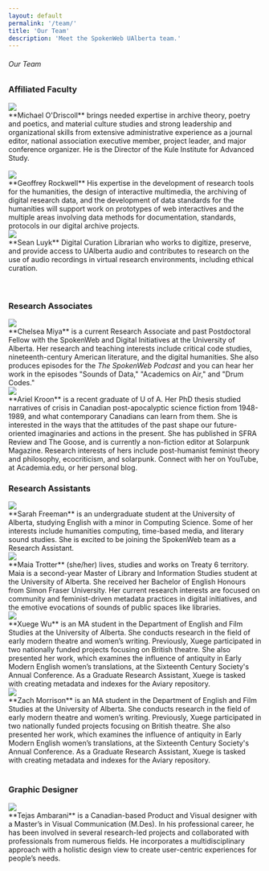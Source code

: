 ```yaml
---
layout: default
permalink: '/team/'
title: 'Our Team'
description: 'Meet the SpokenWeb UAlberta team.'
---
```


<h6 class = 'page-title'>Our Team</h6>

### Affiliated Faculty

<div class = "figure bio"><img src="{{ '/img/bio/Mike.jpg' | absolute_url }}" /></div>
**Michael O'Driscoll** brings needed expertise in archive theory, poetry and poetics, and material culture studies and strong leadership and organizational skills from extensive administrative experience as a journal editor, national association executive member, project leader, and major conference organizer. He is the Director of the Kule Institute for Advanced Study. <br><br>


<div class = "figure bio"><img src="{{ '/img/bio/Rockwell.jpg' | absolute_url }}" /></div>
**Geoffrey Rockwell** His expertise in the development of research tools for the humanities, the design of interactive multimedia, the archiving of digital research data, and the development of data standards for the humanities will support work on prototypes of web interactives and the multiple areas involving data methods for documentation, standards, protocols in our digital archive projects.


<div class = "figure bio"><img src="{{ '/img/bio/Luyk.jpg' | absolute_url }}" /></div>
**Sean Luyk** Digital Curation Librarian who works to digitize, preserve, and provide access to UAlberta audio and contributes to research on the use of audio recordings in virtual research environments, including ethical curation.<br><br><br>

### Research Associates  

<div class = "figure bio"><img src="{{ '/img/bio/Miya.jpg' | absolute_url }}" /></div>
**Chelsea Miya** is a current Research Associate and past Postdoctoral Fellow with the SpokenWeb and Digital Initiatives at the University of Alberta. Her research and teaching interests include critical code studies, nineteenth-century American literature, and the digital humanities. She also produces episodes for the <i>The SpokenWeb Podcast</i> and you can hear her work in the episodes "Sounds of Data," "Academics on Air," and "Drum Codes."

<div class = "figure bio"><img src="{{ '/img/bio/Kroon.jpg' | absolute_url }}" /></div>
**Ariel Kroon** is a recent graduate of U of A. Her PhD thesis studied narratives of crisis in Canadian post-apocalyptic science fiction from 1948-1989, and what contemporary Canadians can learn from them. She is interested in the ways that the attitudes of the past shape our future-oriented imaginaries and actions in the present. She has published in SFRA Review and The Goose, and is currently a non-fiction editor at Solarpunk Magazine. Research interests of hers include post-humanist feminist theory and philosophy, ecocriticism, and solarpunk. Connect with her on YouTube, at Academia.edu, or her personal blog.

### Research Assistants

<div class = "figure bio"><img src="{{ '/img/bio/Sarah_Aug23.jpg' | absolute_url }}" /></div>
**Sarah Freeman** is an undergraduate student at the University of Alberta, studying English with a minor in Computing Science. Some of her interests include humanities computing, time-based media, and literary sound studies. She is excited to be joining the SpokenWeb team as a Research Assistant.

<div class = "figure bio"><img src="{{ '/img/bio/Trotter.jpg' | absolute_url }}" /></div>
**Maia Trotter** (she/her) lives, studies and works on Treaty 6 territory. Maia is a second-year Master of Library and Information Studies student at the University of Alberta. She received her Bachelor of English Honours from Simon Fraser University. Her current research interests are focused on community and feminist-driven metadata practices in digital initiatives, and the emotive evocations of sounds of public spaces like libraries.

<div class = "figure bio"><img src="{{ '/img/bio/Trotter.jpg' | absolute_url }}" /></div>
**Xuege Wu** is an MA student in the Department of English and Film Studies at the University of Alberta. She conducts research in the field of early modern theatre and women’s writing. Previously, Xuege participated in two nationally funded projects focusing on British theatre. She also presented her work, which examines the influence of antiquity in Early Modern English women’s translations, at the Sixteenth Century Society's Annual Conference. As a Graduate Research Assistant, Xuege is tasked with creating metadata and indexes for the Aviary repository.

<div class = "figure bio"><img src="{{ '/img/bio/.jpg' | absolute_url }}" /></div>
**Zach Morrison**  is an MA student in the Department of English and Film Studies at the University of Alberta. She conducts research in the field of early modern theatre and women’s writing. Previously, Xuege participated in two nationally funded projects focusing on British theatre. She also presented her work, which examines the influence of antiquity in Early Modern English women’s translations, at the Sixteenth Century Society's Annual Conference. As a Graduate Research Assistant, Xuege is tasked with creating metadata and indexes for the Aviary repository. <br><br>

### Graphic Designer

<div class = "figure bio"><img src="{{ '/img/bio/Ambarani.jpg' | absolute_url }}" /></div>
**Tejas Ambarani** is a Canadian-based Product and Visual designer with a Master’s in Visual Communication (M.Des). In his professional career, he has been involved in several research-led projects and collaborated with professionals from numerous fields. He incorporates a multidisciplinary approach with a holistic design view to create user-centric experiences for people’s needs.
